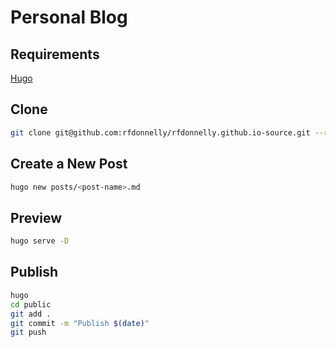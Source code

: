 # Personal Blog

## Requirements

[Hugo](https://gohugo.io/)

## Clone

```sh
git clone git@github.com:rfdonnelly/rfdonnelly.github.io-source.git --recrusive
```

## Create a New Post

```sh
hugo new posts/<post-name>.md
```

## Preview

```sh
hugo serve -D
```

## Publish

```sh
hugo
cd public
git add .
git commit -m "Publish $(date)"
git push
```
